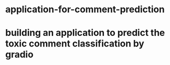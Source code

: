 # application-for-comment-prediction
# building an application to predict the toxic comment classification by gradio
